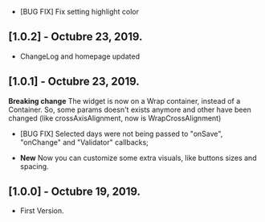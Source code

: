 * [BUG FIX] Fix setting highlight color

## [1.0.2] - Octubre 23, 2019.

* ChangeLog and homepage updated
## [1.0.1] - Octubre 23, 2019.

**Breaking change** The widget is now on a Wrap container, instead of a Container. So, some params doesn't exists anymore and other have been changed (like crossAxisAlignment, now is WrapCrossAlignment)

* [BUG FIX] Selected days were not being passed to "onSave", "onChange" and "Validator" callbacks;

* **New** Now you can customize some extra visuals, like buttons sizes and spacing.

## [1.0.0] - Octubre 19, 2019.

* First Version.